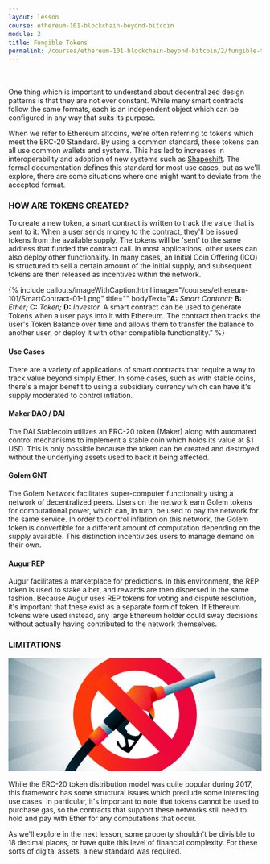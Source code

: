```yaml
---
layout: lesson
course: ethereum-101-blockchain-beyond-bitcoin
module: 2
title: Fungible Tokens
permalink: /courses/ethereum-101-blockchain-beyond-bitcoin/2/fungible-tokens/
---
```

<br>
<br>
<span class="openingParagraph">
One thing which is important to understand about decentralized design patterns is that they are not ever constant. While many smart contracts follow the same formats, each is an independent object which can be configured in any way that suits its purpose. </span>

<span >When we refer to Ethereum altcoins, we're often referring to tokens which meet the ERC-20 Standard. By using a common standard, these tokens can all use common wallets and systems. This has led to increases in interoperability and adoption of new systems such as </span><a href="https://shapeshift.io/#/coins"><span >Shapeshift</span></a><span >. </span><span >The formal documentation</span><span > defines this standard for most use cases, but as we'll explore, there are some situations where one might want to deviate from the accepted format. </span>

<h3>HOW ARE TOKENS CREATED?</h3>

<span >To create a new token, a smart contract is written to track the value that is sent to it. When a user sends money to the contract, they'll be issued tokens from the available supply. The tokens will be 'sent' to the same address that funded the contract call. In most applications, other users can also deploy other functionality. In many cases, an Initial Coin Offering (ICO) is structured to sell a certain amount of the initial supply, and subsequent tokens are then released as incentives within the network. </span>

{% include callouts/imageWithCaption.html
	image="/courses/ethereum-101/SmartContract-01-1.png"
	title=""
	bodyText="<b>A:</b> <i>Smart Contract;</i> <b>B:</b> <i>Ether;</i> <b>C:</b> <i>Token;</i> <b>D:</b> <i>Investor.</i> A smart contract can be used to generate Tokens when a user pays into it with Ethereum. The contract then tracks the user's Token Balance over time and allows them to transfer the balance to another user, or deploy it with other compatible functionality."
%}

<h4>Use Cases</h4>
<span >There are a variety of applications of smart contracts that require a way to track value beyond simply Ether. In some cases, such as with stable coins, there's a major benefit to using a subsidiary currency which can have it's supply moderated to control inflation.</span>
<h4>Maker DAO / DAI</h4>
<span >The DAI Stablecoin utilizes an ERC-20 token (Maker) along with automated control mechanisms to implement a stable coin which holds its value at $1 USD. This is only possible because the token can be created and destroyed without the underlying assets used to back it being affected. </span>
<h4>Golem GNT</h4>
<span >The Golem Network facilitates super-computer functionality using a network of decentralized peers. Users on the network earn Golem tokens for computational power, which can, in turn, be used to pay the network for the same service. In order to control inflation on this network, the Golem token is convertible for a different amount of computation depending on the supply available. This distinction incentivizes users to manage demand on their own.</span>
<h4>Augur REP</h4>
<span >Augur facilitates a marketplace for predictions. In this environment, the </span><span >REP token is used to stake a bet, and rewards are then dispersed in the same fashion.</span><span > Because Augur uses REP tokens for voting and dispute resolution, it's important that these exist as a separate form of token. If Ethereum tokens were used instead, any large Ethereum holder could sway decisions without actually having contributed to the network themselves. </span>

<h3>LIMITATIONS</h3>

<img src="/assets/img/courses/ethereum-101/Limitations-01.png" />

<span >While the ERC-20 token distribution model was quite popular during 2017, this framework has some structural issues which preclude some interesting use cases. In particular, it's important to note that tokens cannot be used to purchase gas, so the contracts that support these networks still need to hold and pay with Ether for any computations that occur.</span>

<span >As we'll explore in the next lesson, some property shouldn't be divisible to 18 decimal places, or have quite this level of financial complexity. For these sorts of digital assets, a new standard was required. </span>
